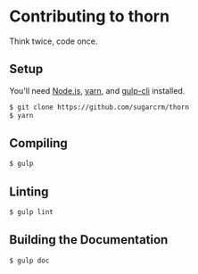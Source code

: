 # Contributing to thorn

Think twice, code once.

## Setup

You'll need [Node.js], [yarn], and [gulp-cli] installed.

```bash
$ git clone https://github.com/sugarcrm/thorn
$ yarn
```

## Compiling

```bash
$ gulp
```

## Linting

```bash
$ gulp lint
```

## Building the Documentation

```bash
$ gulp doc
```

[gulp-cli]: https://github.com/gulpjs/gulp-cli
[Node.js]: https://nodejs.org/
[yarn]: https://github.com/yarnpkg/yarn
